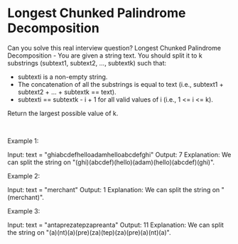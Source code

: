 # Longest Chunked Palindrome Decomposition

Can you solve this real interview question? Longest Chunked Palindrome Decomposition - You are given a string text. You should split it to k substrings (subtext1, subtext2, ..., subtextk) such that:

 * subtexti is a non-empty string.
 * The concatenation of all the substrings is equal to text (i.e., subtext1 + subtext2 + ... + subtextk == text).
 * subtexti == subtextk - i + 1 for all valid values of i (i.e., 1 <= i <= k).

Return the largest possible value of k.

 

Example 1:


Input: text = "ghiabcdefhelloadamhelloabcdefghi"
Output: 7
Explanation: We can split the string on "(ghi)(abcdef)(hello)(adam)(hello)(abcdef)(ghi)".


Example 2:


Input: text = "merchant"
Output: 1
Explanation: We can split the string on "(merchant)".


Example 3:


Input: text = "antaprezatepzapreanta"
Output: 11
Explanation: We can split the string on "(a)(nt)(a)(pre)(za)(tep)(za)(pre)(a)(nt)(a)".